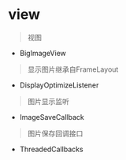 # view
> 视图

- BigImageView
> 显示图片继承自FrameLayout

- DisplayOptimizeListener
> 图片显示监听

- ImageSaveCallback
> 图片保存回调接口

- ThreadedCallbacks
> 
